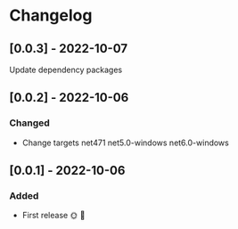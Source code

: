 # Changelog

## [0.0.3] - 2022-10-07

Update dependency packages

## [0.0.2] - 2022-10-06

### Changed
- Change targets net471 net5.0-windows net6.0-windows

## [0.0.1] - 2022-10-06

### Added
* First release 🌞 🚀
